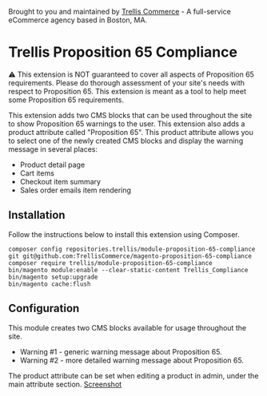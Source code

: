 Brought to you and maintained by [Trellis Commerce](https://trellis.co/) - A full-service eCommerce agency based in Boston, MA.

# Trellis Proposition 65 Compliance

:warning: This extension is NOT guaranteed to cover all aspects of Proposition 65 requirements. Please
do thorough assessment of your site's needs with respect to Proposition 65. This extension is meant as a tool to help
meet some Proposition 65 requirements.

This extension adds two CMS blocks that can be used throughout the site to show Proposition 65 warnings to the user. 
This extension also adds a product attribute called "Proposition 65". This product attribute allows you to select 
one of the newly created CMS blocks and display the warning message in several places:

* Product detail page
* Cart items
* Checkout item summary
* Sales order emails item rendering

## Installation
Follow the instructions below to install this extension using Composer.

```
composer config repositories.trellis/module-proposition-65-compliance git git@github.com:TrellisCommerce/magento-proposition-65-compliance
composer require trellis/module-proposition-65-compliance
bin/magento module:enable --clear-static-content Trellis_Compliance
bin/magento setup:upgrade
bin/magento cache:flush
```

## Configuration
This module creates two CMS blocks available for usage throughout the site.

* Warning #1 - generic warning message about Proposition 65.
* Warning #2 - more detailed warning message about Proposition 65.

The product attribute can be set when editing a product in admin, under the main attribute section. [Screenshot](https://share.getcloudapp.com/04uEnDvb)